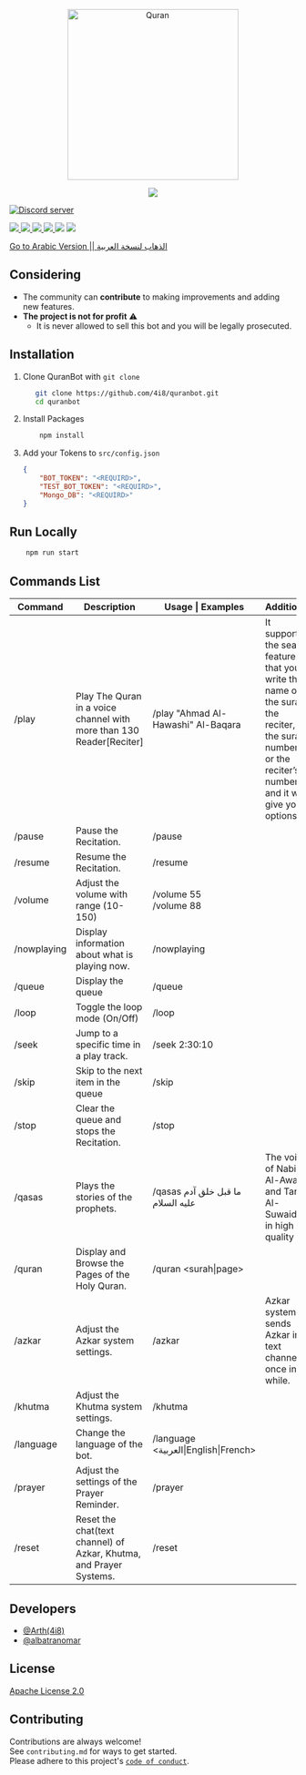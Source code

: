 
<div  align="center">

<p>

<a  href="https://discord.com/api/oauth2/authorize?client_id=692060368780001300&permissions=138042273056&scope=bot%20applications.commands">

<img  src="https://cdn.discordapp.com/icons/694418750807736330/d6cce554798fdcd441d6b3e487ba116e.webp?size=4096"  width="300"  alt="Quran"  />

</a>

</p>

</div>

  

<p  align="center">

<a  href="https://discord.com/api/oauth2/authorize?client_id=692060368780001300&permissions=138042273056&scope=bot%20applications.commands">

<img  src="https://img.shields.io/static/v1?label=Invite%20Me&message=Add Bot&plastic&color=5865F2&logo=discord&style=for-the-badge"  />

</a>

<a  href="https://discord.gg/3rZjSyS"><img  src="https://img.shields.io/discord/694418750807736330?https://img.shields.io/static/v1?text=f&style=for-the-badge&logo=discord&logoColor=fff"  alt="Discord server"  /></a>

<a  href="LICENSE">

<img  src="https://img.shields.io/github/license/4i8/quranbot?label=License&style=for-the-badge"  />

</a>

<a  href="https://github.com/4i8/quranbot/stargazers">

<img  src="https://img.shields.io/github/stars/4i8/quranbot?label=Stars&style=for-the-badge"  />

</a>

<a  href="https://github.com/4i8/quranbot/releases/latest">

<img  src="https://img.shields.io/github/v/release/4i8/quranbot?label=Latest%20Version&style=for-the-badge"  />

</a>

<a  href="https://github.com/4i8/quranbot/commit/master">

<img  src="https://img.shields.io/github/last-commit/4i8/quranbot?label=Last%20Update&style=for-the-badge"  />

</a>

<img  src="https://img.shields.io/github/languages/code-size/4i8/quranbot?label=Size&style=for-the-badge"  />

<a  href="https://github.com/4i8/quranbot/issues">

<img  src="https://img.shields.io/github/issues/4i8/quranbot?label=Issues&style=for-the-badge"  />

</a>

</p>


[ Go to Arabic Version || الذهاب لنسخة العربية](README.ar.md)
## Considering
 - The community can **contribute** to making improvements and adding new features.
 - **The project is not for profit** ⚠
	- It is never allowed to sell this bot and you will be legally prosecuted.

## Installation
 1. Clone QuranBot with `git clone`
	 ```bash
		git clone https://github.com/4i8/quranbot.git
		cd quranbot
	```
2. Install Packages
	```bash
		npm install
	```
3. Add your Tokens to  `src/config.json`
	```json
	{
		"BOT_TOKEN": "<REQUIRD>",
		"TEST_BOT_TOKEN": "<REQUIRD>",
		"Mongo_DB": "<REQUIRD>"
	}
	```

## Run Locally
```bash
	npm run start
```

## Commands List

| Command     | Description                                                           | Usage \| Examples                                    | Additional                                                                                                                                                   |
|-------------|-----------------------------------------------------------------------|------------------------------------------------------|--------------------------------------------------------------------------------------------------------------------------------------------------------------|
| /play       | Play The Quran in a voice channel with more than 130 Reader[Reciter]  | /play "Ahmad Al-Hawashi" Al-Baqara                   | It supports the search feature so that you write the name of the surah, the reciter, the surah number, or the reciter’s number, and it will give you options |
| /pause      | Pause the Recitation.                                                 | /pause                                               |                                                                                                                                                              |
| /resume     | Resume the Recitation.                                                | /resume                                              |                                                                                                                                                              |
| /volume     | Adjust the volume with range (10-150)                                 | /volume 55<br>/volume 88                             |                                                                                                                                                              |
| /nowplaying | Display information about what is playing now.                        | /nowplaying                                          |                                                                                                                                                              |
| /queue      | Display the queue                                                     | /queue                                               |                                                                                                                                                              |
| /loop       | Toggle the loop mode (On/Off)                                         | /loop                                                |                                                                                                                                                              |
| /seek       | Jump to a specific time in a play track.                              | /seek 2:30:10                                        |                                                                                                                                                              |
| /skip       | Skip to the next item in the queue                                    | /skip                                                |                                                                                                                                                              |
| /stop       | Clear the queue and stops the Recitation.                             | /stop                                                |                                                                                                                                                              |
| /qasas      | Plays the stories of the prophets.                                    | /qasas ما قبل خلق آدم عليه السلام                    | The voice of Nabil Al-Awadi and Tariq Al-Suwaidan in high quality                                                                                            |
| /quran      | Display and Browse the Pages of the Holy Quran.                       | /quran <surah\|page>                                 |                                                                                                                                                              |
| /azkar      | Adjust the Azkar system settings.                                     | /azkar <text-channnel> <periodic-time> <embed-color> | Azkar system: sends Azkar in text channel once in while.                                                                                                     |
| /khutma     | Adjust the Khutma system settings.                                    | /khutma <text-channel> <periodic-time> <embed-color> |                                                                                                                                                              |
| /language   | Change the language of the bot.                                       | /language <العربية\|English\|French>                 |                                                                                                                                                              |
| /prayer     | Adjust the settings of the Prayer Reminder.                           | /prayer <text-channel> <country> <mention>           |                                                                                                                                                              |
| /reset      | Reset the chat(text channel) of Azkar, Khutma, and Prayer Systems.     | /reset                                               |                                                                                                                                                              |

## Developers
- [@Arth(4i8)](https://github.com/4i8)
- [@albatranomar](https://github.com/albatranomar)

## License
[Apache License 2.0](http://www.apache.org/licenses/LICENSE-2.0)

  

## Contributing
Contributions are always welcome!<br>
See `contributing.md` for ways to get started.<br>
Please adhere to this project's [`code of conduct`](https://github.com/4i8/QuranBot/blob/master/CODE_OF_CONDUCT.md).